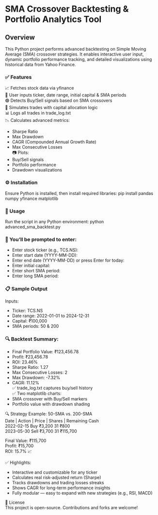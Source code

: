 # SMA Crossover Backtesting & Portfolio Analytics Tool

## Overview
This Python project performs advanced backtesting on Simple Moving Average (SMA) crossover strategies. It enables interactive user input, dynamic portfolio performance tracking, and detailed visualizations using historical data from Yahoo Finance.

### ✅ Features  
📈 Fetches stock data via yfinance  
🔄 User inputs ticker, date range, initial capital & SMA periods  
🟢 Detects Buy/Sell signals based on SMA crossovers  
💼 Simulates trades with capital allocation logic  
📊 Logs all trades in trade_log.txt  
📉 Calculates advanced metrics:  
- Sharpe Ratio  
- Max Drawdown  
- CAGR (Compounded Annual Growth Rate)  
- Max Consecutive Losses  
📷 Plots:  
- Buy/Sell signals  
- Portfolio performance  
- Drawdown visualizations  

### ⚙️ Installation  
Ensure Python is installed, then install required libraries:  pip install pandas numpy yfinance matplotlib  

### 🚀 Usage  
Run the script in any Python environment:  python advanced_sma_backtest.py  

### 🧠 You’ll be prompted to enter:  
- Enter stock ticker (e.g., TCS.NS):  
- Enter start date (YYYY-MM-DD):  
- Enter end date (YYYY-MM-DD) or press Enter for today:  
- Enter initial capital:  
- Enter short SMA period:  
- Enter long SMA period:  
 
### 📋 Sample Output  
Inputs:  
- Ticker: TCS.NS  
- Date range: 2022-01-01 to 2024-12-31  
- Capital: ₹100,000  
- SMA periods: 50 & 200  

### 🔍 Backtest Summary:  
- Final Portfolio Value: ₹123,456.78  
- Profit: ₹23,456.78  
- ROI: 23.46%  
- Sharpe Ratio: 1.27  
- Max Consecutive Losses: 2  
- Max Drawdown: -7.32%  
- CAGR: 11.12%  
✅ trade_log.txt captures buy/sell history  
✅ Two matplotlib charts:  
- SMA crossover with Buy/Sell markers  
- Portfolio value with drawdown shading  

🔍 Strategy Example: 50-SMA vs. 200-SMA  
Date	    | Action | Price  | Shares | Remaining Cash  
2022-02-15	    Buy	    ₹3,200	  31	  ₹800  
2023-05-30	    Sell	₹3,700    31	  ₹115,700  

Final Value: ₹115,700  
Profit: ₹15,700  
ROI: 15.7% 📈  

✅ Highlights:  
- Interactive and customizable for any ticker  
- Calculates real risk-adjusted return (Sharpe)  
- Tracks drawdowns and trading losses streaks  
- Shows CAGR for long-term performance insights  
- Fully modular — easy to expand with new strategies (e.g., RSI, MACD)  

📄 License  
This project is open-source. Contributions and forks are welcome!

